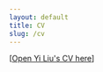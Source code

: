 ```yaml
---
layout: default
title: CV
slug: /cv
---
```


<div class="deskContent">
<center>
  <object  data= "https://yiliu1998.github.io/cvpdf/CV_Yi_Liu.pdf" 
	 width="820"
	 height="460" >
  </object >
</center>
</div>

[<a href="https://yiliu1998.github.io/cvpdf/CV_Yi_Liu.pdf" target="_blank">Open Yi Liu's CV here</a>]


